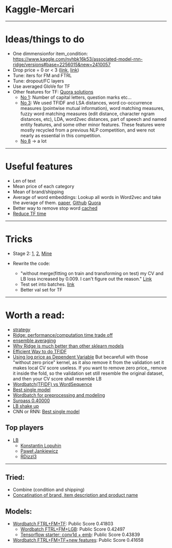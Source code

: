 # Kaggle-Mercari
    
***

# Ideas/things to do

* One dimmensionfor item_condition: https://www.kaggle.com/nvhbk16k53/associated-model-rnn-ridge/versions#base=2256015&new=2410057
* Drop price = 0 or < 3 ([link](https://www.kaggle.com/c/mercari-price-suggestion-challenge/discussion/44040), [link](https://www.kaggle.com/c/mercari-price-suggestion-challenge/discussion/45066))
* Tune: iters for FM and FTRL
* Tune: dropout/FC layers
* Use averaged GloVe for TF    
* Other features for TF: [Quora solutions](https://www.kaggle.com/c/quora-question-pairs/discussion/34325)
    * [No 1](https://www.kaggle.com/c/quora-question-pairs/discussion/34355):  Number of capital letters, question marks etc...
    * [No 3](https://www.kaggle.com/c/quora-question-pairs/discussion/34288): We used TFIDF and LSA distances, word co-occurrence measures (pointwise mutual information), word matching measures, fuzzy word matching measures (edit distance, character ngram distances, etc), LDA, word2vec distances, part of speech and named entity features, and some other minor features. These features were mostly recycled from a previous NLP competition, and were not nearly as essential in this competition.
    * [No 8](https://www.kaggle.com/c/quora-question-pairs/discussion/34371) -> a lot

    
***

# Useful features

* Len of text
* Mean price of each category
* Mean of brand/shipping
* Average of word embeddings: Lookup all words in Word2vec and take the average of them. [paper](https://www.cs.umd.edu/~miyyer/pubs/2015_acl_dan.pdf), [Github](https://github.com/miyyer/dan) [Quora](https://www.quora.com/How-do-I-compute-accurate-sentence-vectors-from-Word2Vec-tool)
* Better way to remove stop word [cached](https://stackoverflow.com/questions/19560498/faster-way-to-remove-stop-words-in-python)
* [Reduce TF time](https://www.kaggle.com/c/mercari-price-suggestion-challenge/discussion/48378#274654)


***

# Tricks

* Stage 2: [1](https://www.kaggle.com/c/mercari-price-suggestion-challenge/discussion/43948), [2](https://www.kaggle.com/c/mercari-price-suggestion-challenge/discussion/45212), [Mine](https://www.kaggle.com/c/mercari-price-suggestion-challenge/discussion/49150)

* Rewrite the code: 
    * "without merge(fitting on train and transforming on test) my CV and LB loss increased by 0.009. I can't figure out the reason." [Link](https://www.kaggle.com/c/mercari-price-suggestion-challenge/discussion/47295#278283)
    * Test set into batches. [link](https://www.kaggle.com/c/mercari-price-suggestion-challenge/discussion/47167#271807)
    * Better val set for TF

***

# Worth a read:
* [strategy](https://www.kaggle.com/c/mercari-price-suggestion-challenge/discussion/45291)
* [Ridge: performance/computation time trade off](https://www.kaggle.com/c/mercari-price-suggestion-challenge/discussion/45160)
* [ensemble averaging](https://www.kaggle.com/c/mercari-price-suggestion-challenge/discussion/46568)
* [Why Ridge is much better than other sklearn models](https://www.kaggle.com/c/mercari-price-suggestion-challenge/discussion/46411)
* [Efficient Way to do TFIDF](https://www.kaggle.com/c/mercari-price-suggestion-challenge/discussion/46548)
* [Using log price as Dependent Variable](https://www.kaggle.com/c/mercari-price-suggestion-challenge/discussion/46798) But becarefull with those "without zero price" kernel, as it also remove it from the validation set it makes local CV score useless. If you want to remove zero price,, remove it inside the fold, so the validation set still resemble the original dataset, and then your CV score shall resemble LB
* [Wordbatch(TFIDF) vs WordSequence](https://www.kaggle.com/c/mercari-price-suggestion-challenge/discussion/47504)
* [Best single model](https://www.kaggle.com/c/mercari-price-suggestion-challenge/discussion/47167)
* [Wordbatch for preprocessing and modeling](https://www.kaggle.com/c/mercari-price-suggestion-challenge/discussion/47295)
* [Surpass 0.40000](https://www.kaggle.com/c/mercari-price-suggestion-challenge/discussion/48378)
* [LB shake up](https://www.kaggle.com/c/mercari-price-suggestion-challenge/discussion/48629#277733)
* CNN or RNN: [Best single model](https://www.kaggle.com/c/mercari-price-suggestion-challenge/discussion/47167)


## Top players
* [LB](https://www.kaggle.com/c/mercari-price-suggestion-challenge/leaderboard)
    * [Konstantin Lopuhin](https://www.kaggle.com/lopuhin/discussion?sortBy=latestPost&group=commentsAndTopics&page=1&pageSize=20)
    * [Paweł Jankiewicz](https://www.kaggle.com/paweljankiewicz/discussion?sortBy=latestPost&group=commentsAndTopics&page=1&pageSize=20)
    * [RDizzl3](https://www.kaggle.com/rdizzl3/discussion?sortBy=latestPost&group=commentsAndTopics&page=1&pageSize=20)


***


## Tried:

* Combine (condition and shipping)
* [Concatination of brand, item description and product name](https://www.kaggle.com/c/mercari-price-suggestion-challenge/discussion/46381)

## Models:

* [Wordbatch FTRL+FM+TF](https://www.kaggle.com/shujian/wordbatch-ftrl-fm-tf?scriptVersionId=2346895): Public Score 0.41803
    * [Wordbatch FTRL+FM+LGB](https://www.kaggle.com/serigne/wordbatch-ftrl-fm-lgb-lb-0-424xx?scriptVersionId=2266455): Public Score 0.42497
    * [Tensorflow starter: conv1d + emb](https://www.kaggle.com/lscoelho/tensorflow-starter-conv1d-emb-0-43839-lb-v08?scriptVersionId=2084098): Public Score 0.43839
* [Wordbatch FTRL+FM+TF+new features](https://www.kaggle.com/shujian/wordbatch-ftrl-fm-tf-new-features?scriptVersionId=2399393): Public Score 0.41658    
